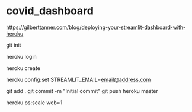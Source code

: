 # covid_dashboard

https://gilberttanner.com/blog/deploying-your-streamlit-dashboard-with-heroku

git init


heroku login

heroku create

heroku config:set STREAMLIT_EMAIL=email@address.com

git add .
git commit -m "Initial commit"
git push heroku master

heroku ps:scale web=1